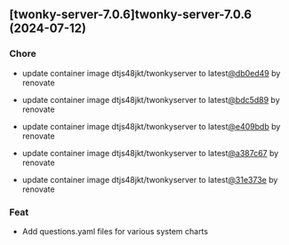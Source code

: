 

## [twonky-server-7.0.6]twonky-server-7.0.6 (2024-07-12)

### Chore



- update container image dtjs48jkt/twonkyserver to latest[@db0ed49](https://github.com/db0ed49) by renovate

- update container image dtjs48jkt/twonkyserver to latest[@bdc5d89](https://github.com/bdc5d89) by renovate

- update container image dtjs48jkt/twonkyserver to latest[@e409bdb](https://github.com/e409bdb) by renovate

- update container image dtjs48jkt/twonkyserver to latest[@a387c67](https://github.com/a387c67) by renovate

- update container image dtjs48jkt/twonkyserver to latest[@31e373e](https://github.com/31e373e) by renovate

### Feat



- Add questions.yaml files for various system charts